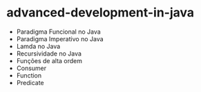 # advanced-development-in-java

* Paradigma Funcional no Java
* Paradigma Imperativo no Java
* Lamda no Java
* Recursividade no Java
* Funções de alta ordem
* Consumer
* Function
* Predicate

